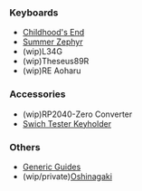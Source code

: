 ### Keyboards
- [Childhood's End](https://github.com/Cheena-gb/Childhood-s-End)
- [Summer Zephyr](https://github.com/Cheena-gb/Summer-Zephyr)
- (wip)L34G
- (wip)Theseus89R
- (wip)RE Aoharu

### Accessories
- (wip)RP2040-Zero Converter
- [Swich Tester Keyholder](https://github.com/Cheena-gb/Switch-Tester-Keyholder/tree/main)

### Others
- [Generic Guides](https://github.com/Cheena-gb/generic-guides)
- (wip/private)[Oshinagaki](https://github.com/Cheena-gb/oshinagaki)
